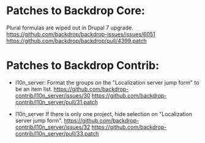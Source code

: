 Patches to Backdrop Core:
=========================

Plural formulas are wiped out in Drupal 7 upgrade.
  https://github.com/backdrop/backdrop-issues/issues/6051
  https://github.com/backdrop/backdrop/pull/4399.patch


Patches to Backdrop Contrib:
============================

- l10n_server:
  Format the groups on the "Localization server jump form" to be an item list.
  https://github.com/backdrop-contrib/l10n_server/issues/30
  https://github.com/backdrop-contrib/l10n_server/pull/31.patch


- l10n_server
  If there is only one project, hide selection on "Localization server jump form".
  https://github.com/backdrop-contrib/l10n_server/issues/32
  https://github.com/backdrop-contrib/l10n_server/pull/33.patch

